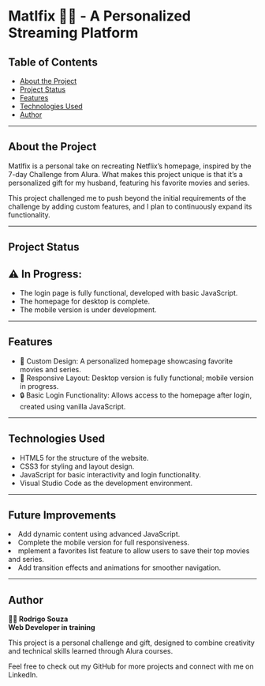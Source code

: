# Matlfix 🎥✨ - A Personalized Streaming Platform
 
## Table of Contents
- [About the Project](#about-the-project)
- [Project Status](#project-status)
- [Features](#features)
- [Technologies Used](#technologies-used)
- [Author](#author)

<hr>

## <strong> About the Project </strong>

Matlfix is a personal take on recreating Netflix’s homepage, inspired by the 7-day Challenge from Alura. What makes this project unique is that it’s a personalized gift for my husband, featuring his favorite movies and series.

This project challenged me to push beyond the initial requirements of the challenge by adding custom features, and I plan to continuously expand its functionality.

<hr>

## <strong> Project Status </strong>

## ⚠️ In Progress:
<ul>
<li>The login page is fully functional, developed with basic JavaScript.</li>
<li>The homepage for desktop is complete.</li>
<li>The mobile version is under development.</li>
</ul>

 <hr>
 
## <strong> Features </strong>
<ul>
<li>🎨 Custom Design: A personalized homepage showcasing favorite movies and series.</li>
<li>📱 Responsive Layout: Desktop version is fully functional; mobile version in progress.</li>
<li>🔒 Basic Login Functionality: Allows access to the homepage after login, created using vanilla JavaScript.</li>
</ul>
 
 <hr>
 
 ## <strong>Technologies Used</strong>
 <ul>
 <li> HTML5 for the structure of the website.</li>
	<li>CSS3 for styling and layout design.</li>
	<li>JavaScript for basic interactivity and login functionality.</li>
	<li>Visual Studio Code as the development environment.</li>
 </ul>

 <hr>
 
 ## <strong> Future Improvements </strong>
 <li>Add dynamic content using advanced JavaScript.</li>
	<li>Complete the mobile version for full responsiveness.</li>
	<li>mplement a favorites list feature to allow users to save their top movies and series.</li>
	<li>Add transition effects and animations for smoother navigation.</li>

<hr>

## <strong> Author </strong>

<strong>👨‍💻 Rodrigo Souza <br>
Web Developer in training </strong>

This project is a personal challenge and gift, designed to combine creativity and technical skills learned through Alura courses.

Feel free to check out my GitHub for more projects and connect with me on LinkedIn.
 
